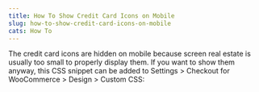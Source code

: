 ```yaml
---
title: How To Show Credit Card Icons on Mobile
slug: how-to-show-credit-card-icons-on-mobile
cats: How To
---
```


<p>The credit card icons are hidden on mobile because screen real estate is usually too small to properly display them. If you want to show them anyway, this CSS snippet can be added to Settings &gt; Checkout for WooCommerce &gt; Design &gt; Custom CSS:</p>

